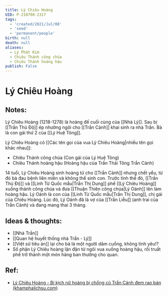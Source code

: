 ```yaml
---
title: Lý Chiêu Hoàng
UID: P-210708-2317
tags:
  - 'created/2021/Jul/08'
  - 'seed'
  - 'permanent/people'
birth: null
death: null
aliases:
  - Lý Phật Kim
  - Chiêu Thánh công chúa
  - Chiêu Thánh hoàng hậu
publish: False
---
```

# Lý Chiêu Hoàng

## Notes:
Lý Chiêu Hoàng (1218-1278) là hoàng đế cuối cùng của [[Nhà Lý]]. Sau bị [[Trần Thủ Độ]] ép nhường ngôi cho [[Trần Cảnh]] khai sinh ra nhà Trần. Bà là con gái thứ 2 của [[Lý Huệ Tông]].

Lý Chiêu Hoàng có [[Các tên gọi của vua Lý Chiêu Hoàng|nhiều tên gọi khác nhau]]:

- Chiêu Thánh công chúa (Con gái của Lý Huệ Tông)
- Chiêu Thánh hoàng hậu (Hoàng hậu của Trần Thái Tông Trần Cảnh)

14 tuổi, Lý Chiêu Hoàng sinh hoàng tử cho [[Trần Cảnh]] nhưng chết yểu, từ đó bà đau bệnh liên miên và không thể sinh con. Trước tình thế đó, [[Trần Thủ Độ]] và [[Linh Từ Quốc mẫu|Trần Thị Dung]] phế [[Lý Chiêu Hoàng]] xuống thành công chúa và đưa [[Thuận Thiên công chúa|Lý Oánh]] lên làm hoàng hậu. Lý Oánh là con của [[Linh Từ Quốc mẫu|Trần Thị Dung]], chị gái của Chiêu Hoàng. Lúc đó, Lý Oánh đã là vợ của [[Trần Liễu]] (anh trai của Trần Cảnh) và đang mang thai 3 tháng. 

## Ideas & thoughts:
- [[Nhà Trần]]
- [[Quan hệ huyết thống nhà Trần - Lý]]
- [[Việt sử tiêu án]] lại cho bà là một người dâm cuồng, không tình yêu!?
- Số phận Lý Chiêu hoàng lận đận từ ngôi vua xuống hoàng hậu, rồi truất phế trở thành một món hàng ban thưởng cho quan.

## Ref:
- [Lý Chiêu Hoàng - Bi kịch nữ hoàng bị chồng cũ Trần Cảnh đem rao bán (khamphalichsu.com)](https://khamphalichsu.com/ly-chieu-hoang-tran-canh-n44.html)